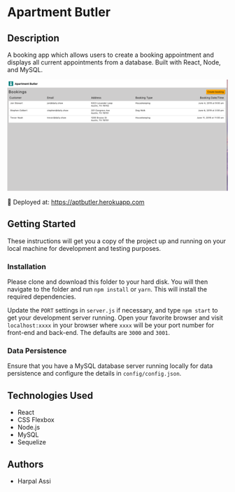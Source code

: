 # Apartment Butler

## Description

A booking app which allows users to create a booking appointment and displays all current appointments from a database. Built with React, Node, and MySQL.

![Screenshot](screenshot.png)

🚀 Deployed at: https://aptbutler.herokuapp.com

## Getting Started

These instructions will get you a copy of the project up and running on your local machine for development and testing purposes.

### Installation

Please clone and download this folder to your hard disk. You will then navigate to the folder and run `npm install` or `yarn`. This will install the required dependencies.

Update the `PORT` settings in `server.js` if necessary, and type `npm start` to get your development server running. Open your favorite browser and visit `localhost:xxxx` in your browser where `xxxx` will be your port number for front-end and back-end. The defaults are `3000` and `3001`.

### Data Persistence

Ensure that you have a MySQL database server running locally for data persistence and configure the details in `config/config.json`.

## Technologies Used

- React
- CSS Flexbox
- Node.js
- MySQL
- Sequelize

## Authors

- Harpal Assi
